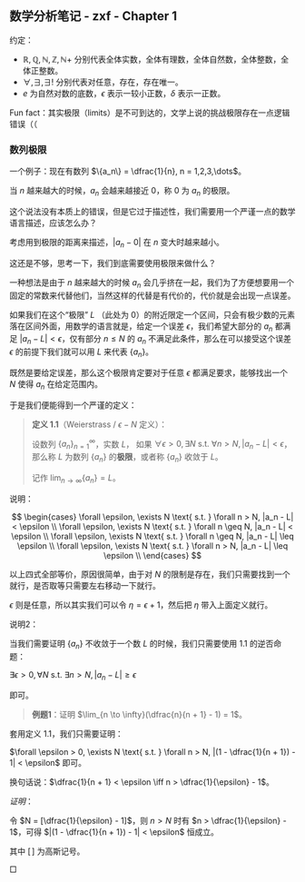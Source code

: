 ## 数学分析笔记 - zxf - Chapter 1

约定：

- $\mathbb{R, Q, N, Z, N+}$ 分别代表全体实数，全体有理数，全体自然数，全体整数，全体正整数。
- $\forall, \exists, \exists!$ 分别代表对任意，存在，存在唯一。
- $e$ 为自然对数的底数，$\epsilon$ 表示一较小正数，$\delta$ 表示一正数。

Fun fact：其实极限（limits）是不可到达的，文学上说的挑战极限存在一点逻辑错误（（

### 数列极限

一个例子：现在有数列 $\{a_n\} = \dfrac{1}{n}, n = 1,2,3,\dots$。

当 $n$ 越来越大的时候，$a_n$ 会越来越接近 $0$，称 $0$ 为 $a_n$ 的极限。

这个说法没有本质上的错误，但是它过于描述性，我们需要用一个严谨一点的数学语言描述，应该怎么办？

考虑用到极限的距离来描述，$|a_n - 0|$ 在 $n$ 变大时越来越小。

这还是不够，思考一下，我们到底需要使用极限来做什么？

一种想法是由于 $n$ 越来越大的时候 $a_n$ 会几乎挤在一起，我们为了方便想要用一个固定的常数来代替他们，当然这样的代替是有代价的，代价就是会出现一点误差。

如果我们在这个“极限” $L$ （此处为 $0$）的附近限定一个区间，只会有极少数的元素落在区间外面，用数学的语言就是，给定一个误差 $\epsilon$，我们希望大部分的 $a_n$ 都满足 $|a_n - L| < \epsilon$，仅有部分 $n \le N$ 的 $a_n$ 不满足此条件，那么在可以接受这个误差 $\epsilon$ 的前提下我们就可以用 $L$ 来代表 $\{a_n\}$。

既然是要给定误差，那么这个极限肯定要对于任意 $\epsilon$ 都满足要求，能够找出一个 $N$ 使得 $a_n$ 在给定范围内。

于是我们便能得到一个严谨的定义：

> **定义 1.1**（Weierstrass / $\epsilon-N$ 定义）：
> 
> 设数列 $\{a_n\}_{n=1}^{\infty}$，实数 $L$，
> 如果 $\forall \epsilon > 0, \exists N \text{ s.t. }\forall n > N, |a_n - L| < \epsilon$，那么称 $L$ 为数列 $\{a_n\}$ 的**极限**，或者称 $\{a_n\}$ 收敛于 $L$。
>
> 记作 $\lim_{n \to \infty} \{a_n\} = L$。


说明：

$$
\begin{cases}
\forall \epsilon, \exists N \text{ s.t. } \forall n > N, |a_n - L| < \epsilon \\
\forall \epsilon, \exists N \text{ s.t. } \forall n \geq N, |a_n - L| < \epsilon \\
\forall \epsilon, \exists N \text{ s.t. } \forall n \geq N, |a_n - L| \leq \epsilon \\
\forall \epsilon, \exists N \text{ s.t. } \forall n > N, |a_n - L| \leq \epsilon \\
\end{cases}
$$

以上四式全部等价，原因很简单，由于对 $N$ 的限制是存在，我们只需要找到一个就行，是否取等只需要左右移动一下就行。

$\epsilon$ 则是任意，所以其实我们可以令 $\eta = \epsilon + 1$，然后把 $\eta$ 带入上面定义就行。

说明2：

当我们需要证明 $\{a_n\}$ 不收敛于一个数 $L$ 的时候，我们只需要使用 1.1 的逆否命题：

$\exists \epsilon > 0, \forall N \text{ s.t. } \exists n > N, |a_n - L| \ge \epsilon$

即可。

> **例题1**：证明 $\lim_{n \to \infty}(\dfrac{n}{n + 1} - 1) = 1$。

套用定义 1.1，我们只需要证明：

$\forall \epsilon > 0, \exists N \text{ s.t. } \forall n > N, |(1 - \dfrac{1}{n + 1}) - 1| < \epsilon$ 即可。

换句话说：$\dfrac{1}{n + 1} < \epsilon \iff n > \dfrac{1}{\epsilon} - 1$。

_证明_：

令 $N = [\dfrac{1}{\epsilon} - 1]$，则 $n > N$ 时有 $n > \dfrac{1}{\epsilon} - 1$，可得 $|(1 - \dfrac{1}{n + 1}) - 1| < \epsilon$ 恒成立。

其中 $[\,]$ 为高斯记号。

□

